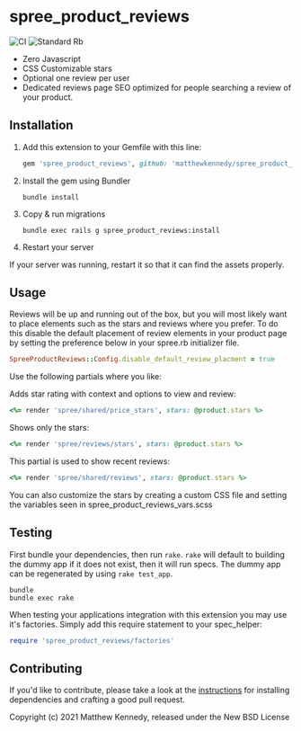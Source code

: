 # spree_product_reviews
![CI](https://github.com/MatthewKennedy/spree_product_reviews/workflows/CI/badge.svg)
![Standard Rb](https://github.com/MatthewKennedy/spree_product_reviews/workflows/Standard%20Rb/badge.svg)

- Zero Javascript
- CSS Customizable stars
- Optional one review per user
- Dedicated reviews page SEO optimized for people searching a review of your product.

## Installation

1. Add this extension to your Gemfile with this line:

    ```ruby
    gem 'spree_product_reviews', github: 'matthewkennedy/spree_product_reviews'
    ```

2. Install the gem using Bundler

    ```shell
    bundle install
    ```

3. Copy & run migrations

    ```shell
    bundle exec rails g spree_product_reviews:install
    ```

4. Restart your server

  If your server was running, restart it so that it can find the assets properly.


## Usage

Reviews will be up and running out of the box, but you will most likely want to place elements such as the stars and reviews where you prefer.
To do this disable the default placement of review elements in your product page by setting the preference below in your spree.rb initializer file.

```ruby
SpreeProductReviews::Config.disable_default_review_placment = true
```

Use the following partials where you like:

Adds star rating with context and options to view and review:
```ruby
<%= render 'spree/shared/price_stars', stars: @product.stars %>
```

Shows only the stars:
```ruby
<%= render 'spree/reviews/stars', stars: @product.stars %>
```

This partial is used to show recent reviews:
```ruby
<%= render 'spree/shared/reviews', stars: @product.stars %>
```

You can also customize the stars by creating a custom CSS file and setting the variables seen in spree_product_reviews_vars.scss


## Testing

First bundle your dependencies, then run `rake`. `rake` will default to building the dummy app if it does not exist, then it will run specs. The dummy app can be regenerated by using `rake test_app`.

```shell
bundle
bundle exec rake
```

When testing your applications integration with this extension you may use it's factories.
Simply add this require statement to your spec_helper:

```ruby
require 'spree_product_reviews/factories'
```

## Contributing

If you'd like to contribute, please take a look at the
[instructions](CONTRIBUTING.md) for installing dependencies and crafting a good
pull request.

Copyright (c) 2021 Matthew Kennedy, released under the New BSD License
